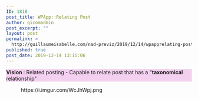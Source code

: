 ```yaml
---
ID: 1818
post_title: WPApp::Relating Post
author: gicomadmin
post_excerpt: ""
layout: post
permalink: >
  http://guillaumeisabelle.com/nad-previz/2019/12/14/wpapprelating-post/
published: true
post_date: 2019-12-14 13:15:06
---
```

<!-- wp:paragraph {"customBackgroundColor":"#f3d0ef"} -->

<p style="background-color:#f3d0ef" class="has-background">
  <strong>Vision </strong>: Related posting - Capable to relate post that has a "<strong>taxonomical</strong> relationship"
</p>

<!-- /wp:paragraph -->

<!-- wp:core-embed/imgur {"url":"https://i.imgur.com/WcJhWpj.png","type":"rich","providerNameSlug":"imgur","className":""} --><figure class="wp-block-embed-imgur wp-block-embed is-type-rich is-provider-imgur">

<div class="wp-block-embed__wrapper">
  https://i.imgur.com/WcJhWpj.png
</div></figure> 

<!-- /wp:core-embed/imgur -->